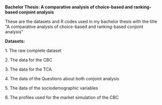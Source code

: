 <b> Bachelor Thesis: A comparative analysis of choice-based and ranking-based conjoint analysis </b>

These are the datasets and R codes used in my bachelor thesis with the title "A comparative analysis of choice-based and ranking-based conjoint analysis"

<p><b>Datasets:</b></p>
          <p>1. The raw complete dataset</p>
          <p>2. The data for the CBC</p>
          <p>3. The data for the TCA</p>
          <p>4. The data of the Questions about both conjoint analysis</p>
          <p>5. The data of the sociodemographic variables</p>
          <p>6. The profiles used for the market simulation of the CBC</p>
